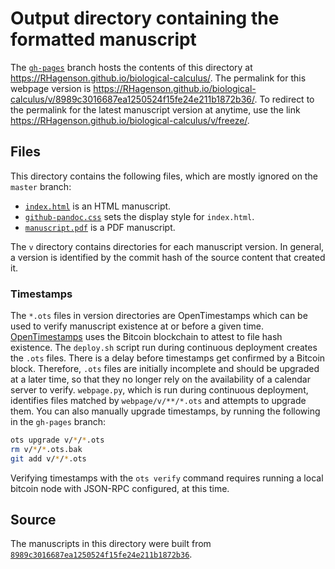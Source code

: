 # Output directory containing the formatted manuscript

The [`gh-pages`](https://github.com/RHagenson/biological-calculus/tree/gh-pages) branch hosts the contents of this directory at https://RHagenson.github.io/biological-calculus/.
The permalink for this webpage version is https://RHagenson.github.io/biological-calculus/v/8989c3016687ea1250524f15fe24e211b1872b36/.
To redirect to the permalink for the latest manuscript version at anytime, use the link https://RHagenson.github.io/biological-calculus/v/freeze/.

## Files

This directory contains the following files, which are mostly ignored on the `master` branch:

+ [`index.html`](index.html) is an HTML manuscript.
+ [`github-pandoc.css`](github-pandoc.css) sets the display style for `index.html`.
+ [`manuscript.pdf`](manuscript.pdf) is a PDF manuscript.

The `v` directory contains directories for each manuscript version.
In general, a version is identified by the commit hash of the source content that created it.

### Timestamps

The `*.ots` files in version directories are OpenTimestamps which can be used to verify manuscript existence at or before a given time.
[OpenTimestamps](https://opentimestamps.org/) uses the Bitcoin blockchain to attest to file hash existence.
The `deploy.sh` script run during continuous deployment creates the `.ots` files.
There is a delay before timestamps get confirmed by a Bitcoin block.
Therefore, `.ots` files are initially incomplete and should be upgraded at a later time, so that they no longer rely on the availability of a calendar server to verify.
`webpage.py`, which is run during continuous deployment, identifies files matched by `webpage/v/**/*.ots` and attempts to upgrade them.
You can also manually upgrade timestamps, by running the following in the `gh-pages` branch:

```sh
ots upgrade v/*/*.ots
rm v/*/*.ots.bak
git add v/*/*.ots
```

Verifying timestamps with the `ots verify` command requires running a local bitcoin node with JSON-RPC configured, at this time.

## Source

The manuscripts in this directory were built from
[`8989c3016687ea1250524f15fe24e211b1872b36`](https://github.com/RHagenson/biological-calculus/commit/8989c3016687ea1250524f15fe24e211b1872b36).
